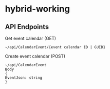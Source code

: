 # hybrid-working

## API Endpoints

Get event calendar (GET)

```
~/api/CalendarEvent/{event calendar ID | GUID}
```

Create event calendar (POST)

```
~/api/CalendarEvent
Body
{
EventJson: string
}
```
